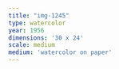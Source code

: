 ```yaml
---
title: "img-1245"
type: watercolor
year: 1956
dimensions: '30 x 24'
scale: medium
medium: 'watercolor on paper'
---
```

